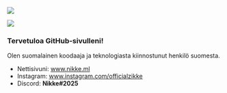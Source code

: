 <img src="https://nikke.ml/loota/banner2.jpg">

![](https://komarev.com/ghpvc/?username=zikkee)

### Tervetuloa GitHub-sivulleni! 
Olen suomalainen koodaaja ja teknologiasta kiinnostunut henkilö suomesta.

- Nettisivuni: <a href="https://nikke.ml">www.nikke.ml</a>
- Instagram: <a href="https://instagram.com/officialzikke">www.instagram.com/officialzikke</a>
- Discord: <b>Nikke#2025</b>
